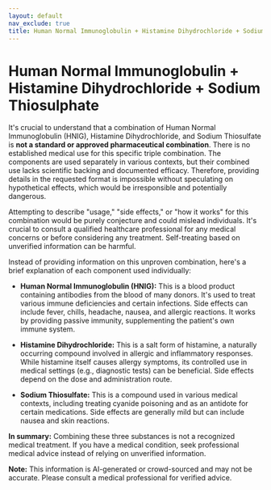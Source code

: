```yaml
---
layout: default
nav_exclude: true
title: Human Normal Immunoglobulin + Histamine Dihydrochloride + Sodium Thiosulphate
---
```


# Human Normal Immunoglobulin + Histamine Dihydrochloride + Sodium Thiosulphate

It's crucial to understand that a combination of Human Normal Immunoglobulin (HNIG), Histamine Dihydrochloride, and Sodium Thiosulfate is **not a standard or approved pharmaceutical combination**.  There is no established medical use for this specific triple combination.  The components are used separately in various contexts, but their combined use lacks scientific backing and documented efficacy.  Therefore, providing details in the requested format is impossible without speculating on hypothetical effects, which would be irresponsible and potentially dangerous.


Attempting to describe "usage," "side effects," or "how it works" for this combination would be purely conjecture and could mislead individuals.  It's crucial to consult a qualified healthcare professional for any medical concerns or before considering any treatment.  Self-treating based on unverified information can be harmful.


Instead of providing information on this unproven combination, here's a brief explanation of each component used individually:

* **Human Normal Immunoglobulin (HNIG):**  This is a blood product containing antibodies from the blood of many donors.  It's used to treat various immune deficiencies and certain infections.  Side effects can include fever, chills, headache, nausea, and allergic reactions.  It works by providing passive immunity, supplementing the patient's own immune system.

* **Histamine Dihydrochloride:** This is a salt form of histamine, a naturally occurring compound involved in allergic and inflammatory responses. While histamine itself causes allergy symptoms, its controlled use in medical settings (e.g., diagnostic tests) can be beneficial. Side effects depend on the dose and administration route.

* **Sodium Thiosulfate:** This is a compound used in various medical contexts, including treating cyanide poisoning and as an antidote for certain medications.  Side effects are generally mild but can include nausea and skin reactions.


**In summary:** Combining these three substances is not a recognized medical treatment. If you have a medical condition, seek professional medical advice instead of relying on unverified information.


**Note:** This information is AI-generated or crowd-sourced and may not be accurate. Please consult a medical professional for verified advice.